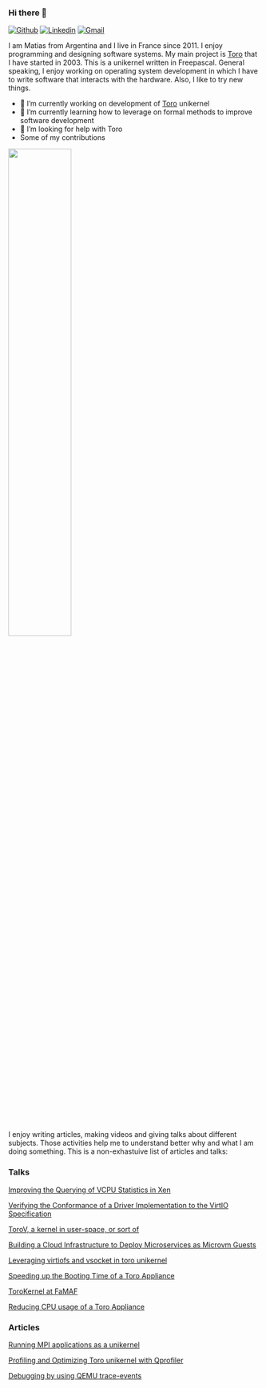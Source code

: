 ### Hi there 👋
[![Github](https://img.shields.io/badge/-Github-000?style=flat&logo=Github&logoColor=white)](https://github.com/MatiasVara)
[![Linkedin](https://img.shields.io/badge/-LinkedIn-blue?style=flat&logo=Linkedin&logoColor=white)](https://www.linkedin.com/in/matias-vara/)
[![Gmail](https://img.shields.io/badge/-Gmail-c14438?style=flat&logo=Gmail&logoColor=white)](mailto:matiasevara@gmail.com)

I am Matias from Argentina and I live in France since 2011. I enjoy programming and designing software systems. My main project is [Toro](httt://www.torokernel.io) that I have started in 2003. This is a unikernel written in Freepascal. General speaking, I enjoy working on operating system development in which I have to write software that interacts with the hardware. Also, I like to try new things.
- 🔭 I’m currently working on development of [Toro](htttp://www.torokernel.io) unikernel
- 🌱 I’m currently learning how to leverage on formal methods to improve software development
- 🤔 I’m looking for help with Toro
- Some of my contributions
<p>
<img width="50%" align="center" src="https://github-readme-stats.vercel.app/api?username=MatiasVara&show_icons=true&hide_border=true" />
</p>

I enjoy writing articles, making videos and giving talks about different subjects. Those activities help me to understand better why and what I am doing something. This is a non-exhastuive list of articles and talks:

### Talks
[Improving the Querying of VCPU Statistics in Xen](https://youtu.be/8uuFAjYDK9U)

[Verifying the Conformance of a Driver Implementation to the VirtIO Specification](https://youtu.be/KwcyXMOn8xE)

[ToroV, a kernel in user-space, or sort of](https://youtu.be/t6wSikeFVkw)

[Building a Cloud Infrastructure to Deploy Microservices as Microvm Guests](https://youtu.be/fLsNjMduQmA)

[Leveraging virtiofs and vsocket in toro unikernel](https://youtu.be/9mLlNSRwJNs)

[Speeding up the Booting Time of a Toro Appliance](https://youtu.be/N-nqzo_vzHE)

[ToroKernel at FaMAF](https://youtu.be/HGc8s_Ksjo8)

[Reducing CPU usage of a Toro Appliance](https://youtu.be/aKUrUCwCyY8)

### Articles

[Running MPI applications as a unikernel](http://torokerneleng.blogspot.com/2023/01/running-mpi-applications-as-unikernel.html)

[Profiling and Optimizing Toro unikernel with Qprofiler](http://torokerneleng.blogspot.com/2022/09/profiling-and-optimizing-toro-unikernel.html)

[Debugging by using QEMU trace-events](http://torokerneleng.blogspot.com/2020/08/debugging-by-using-qemu-trace-events.html)
[](http://torokerneleng.blogspot.com/2023/01/running-mpi-applications-as-unikernel.html)
